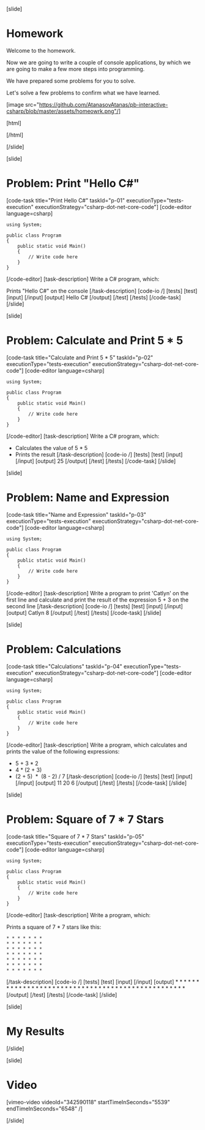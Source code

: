 [slide]
# Homework
Welcome to the homework. 

Now we are going to write a couple of console applications, by which we are going to make a few more steps into programming. 

We have prepared some problems for you to solve.

Let's solve a few problems to confirm what we have learned.

[image src="https://github.com/AtanasovAtanas/pb-interactive-csharp/blob/master/assets/homeowrk.png"/]

[html]
<script>
() => {
    let table = document.createElement('table');
table.innerHTML = `<tr>
<th>Problem Name</th>
<th>Results</th>
<th>Fail/Pass</th>
</tr>
</thead>
<tbody>
</tbody>`;

table.style.border = "1px solid white";
table.style.margin = "0";
table.style.padding = "0";
table.style.borderSpacing = "12px 4px";

let problems = Array.from(Array.from(document.querySelectorAll('.collapsible-lesson-navigation-section')).filter((el) => el.textContent.includes('Homework') && el.textContent.includes('Problem:'))[0].querySelector('section.lesson-navigation-section').querySelectorAll('a.content-link')).map((el, i) => { return {el, i} }).filter((a) =>
a.el.querySelector('h4').textContent.includes('Problem:')).reduce((acc, curr, i) => {
acc.push({problemName: curr.el.textContent, href: curr.el.href, index: curr.i});
return acc;
},[]);

const homeworkElement = Array.from(document.querySelectorAll('a.content-link')).filter((a) => a.children[0].textContent === 'Homework')[0];

homeworkElement.addEventListener('click', () => {

let spanResults = document.querySelectorAll('span.tests-top-result-text');

console.log(spanResults);

let homeArticle = Array.from(document.querySelectorAll('article')).filter((article) => article.querySelector('h4.slide-title').textContent === 'Homework').slice(-1)[0];

problems.forEach((problem) => {

let tr = document.createElement('tr');

let tdName = document.createElement('td');
tdName.textContent = problem.problemName.split(':')[1];

let tdResult = document.createElement('td');
let result = spanResults[problem.index - 1].textContent.split('/')[0];
tdResult.textContent = result;

let tdPassOrFail = document.createElement('td');
tdPassOrFail.textContent =  (+result) < 100 ? 'Failed' : 'Pased';

tr.appendChild(tdName);
tr.appendChild(tdResult);
tr.appendChild(tdPassOrFail);

table.querySelector('tbody').appendChild(tr)
})

homeArticle.appendChild(table);
});
}()
</script>
[/html]

[/slide]

[slide]
# Problem: Print "Hello C#"
[code-task title="Print Hello C#" taskId="p-01" executionType="tests-execution" executionStrategy="csharp-dot-net-core-code"]
[code-editor language=csharp]
```
using System;

public class Program
{
    public static void Main()
    {
        // Write code here
    }
}
```
[/code-editor]
[task-description]
Write a C# program, which:

Prints "Hello C#" on the console
[/task-description]
[code-io /]
[tests]
[test]
[input]
[/input]
[output]
Hello C#
[/output]
[/test]
[/tests]
[/code-task]
[/slide]

[slide]
# Problem: Calculate and Print 5 * 5
[code-task title="Calculate and Print 5 * 5" taskId="p-02" executionType="tests-execution" executionStrategy="csharp-dot-net-core-code"]
[code-editor language=csharp]
```
using System;

public class Program
{
    public static void Main()
    {
        // Write code here
    }
}
```
[/code-editor]
[task-description]
Write a C# program, which:

* Calculates the value of 5 * 5
* Prints the result
[/task-description]
[code-io /]
[tests]
[test]
[input]
[/input]
[output]
25
[/output]
[/test]
[/tests]
[/code-task]
[/slide]

[slide]
# Problem: Name and Expression
[code-task title="Name and Expression" taskId="p-03" executionType="tests-execution" executionStrategy="csharp-dot-net-core-code"]
[code-editor language=csharp]
```
using System;

public class Program
{
    public static void Main()
    {
        // Write code here
    }
}
```
[/code-editor]
[task-description]
Write a program to print 'Catlyn' on the first line and calculate and print the result of the expression 5 + 3 on the second line
[/task-description]
[code-io /]
[tests]
[test]
[input]
[/input]
[output]
Catlyn
8
[/output]
[/test]
[/tests]
[/code-task]
[/slide]

[slide]
# Problem: Calculations
[code-task title="Calculations" taskId="p-04" executionType="tests-execution" executionStrategy="csharp-dot-net-core-code"]
[code-editor language=csharp]
```
using System;

public class Program
{
    public static void Main()
    {
        // Write code here
    }
}
```
[/code-editor]
[task-description]
Write a program, which calculates and prints the value of the following expressions:

* 5 + 3 \* 2
* 4 \* (2 + 3)
* (2 + 5)  \*  (8 - 2) \/ 7
[/task-description]
[code-io /]
[tests]
[test]
[input]
[/input]
[output]
11
20
6
[/output]
[/test]
[/tests]
[/code-task]
[/slide]

[slide]
# Problem: Square of 7 * 7 Stars
[code-task title="Square of 7 * 7 Stars" taskId="p-05" executionType="tests-execution" executionStrategy="csharp-dot-net-core-code"]
[code-editor language=csharp]
```
using System;

public class Program
{
    public static void Main()
    {
        // Write code here
    }
}
```
[/code-editor]
[task-description]
Write a program, which:

Prints a square of 7 * 7 stars like this:

```
* * * * * * *
* * * * * * *
* * * * * * *
* * * * * * *
* * * * * * *
* * * * * * *
* * * * * * *
```

[/task-description]
[code-io /]
[tests]
[test]
[input]
[/input]
[output]
\* \* \* \* \* \* \*
\* \* \* \* \* \* \*
\* \* \* \* \* \* \*
\* \* \* \* \* \* \*
\* \* \* \* \* \* \*
\* \* \* \* \* \* \*
\* \* \* \* \* \* \*
[/output]
[/test]
[/tests]
[/code-task]
[/slide]

[slide]
# My Results

[/slide]

[slide]
# Video

[vimeo-video videoId="342590118" startTimeInSeconds="5539" endTimeInSeconds="6548" /]

[/slide]